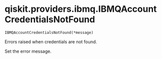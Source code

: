 # qiskit.providers.ibmq.IBMQAccountCredentialsNotFound



`IBMQAccountCredentialsNotFound(*message)`

Errors raised when credentials are not found.

Set the error message.
